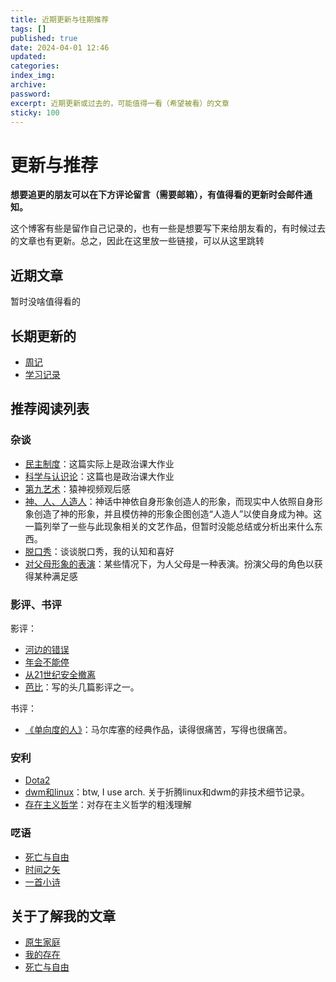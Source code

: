 ```yaml
---
title: 近期更新与往期推荐
tags: []
published: true
date: 2024-04-01 12:46
updated:
categories:
index_img:
archive:
password:
excerpt: 近期更新或过去的，可能值得一看（希望被看）的文章
sticky: 100
---
```

# 更新与推荐

**想要追更的朋友可以在下方评论留言（需要邮箱），有值得看的更新时会邮件通知。**

这个博客有些是留作自己记录的，也有一些是想要写下来给朋友看的，有时候过去的文章也有更新。总之，因此在这里放一些链接，可以从这里跳转

## 近期文章
暂时没啥值得看的


## 长期更新的
- [周记](/hexo/diary/week)
- [学习记录](/hexo/dynamic/study-daily)


## 推荐阅读列表

### 杂谈
- [民主制度](/hexo/essays/democracyold)：这篇实际上是政治课大作业
- [科学与认识论](/hexo/essays/science)：这篇也是政治课大作业
- [第九艺术](/hexo/essays/art9game)：猿神视频观后感
- [神、人、人造人](/hexo/essays/replicant)：神话中神依自身形象创造人的形象，而现实中人依照自身形象创造了神的形象，并且模仿神的形象企图创造“人造人”以使自身成为神。这一篇列举了一些与此现象相关的文艺作品，但暂时没能总结或分析出来什么东西。
- [脱口秀](/hexo/essays/talkshow)：谈谈脱口秀，我的认知和喜好
- [对父母形象的表演](/hexo/memo/actingparents)：某些情况下，为人父母是一种表演。扮演父母的角色以获得某种满足感

### 影评、书评

影评：
- [河边的错误](/hexo/essays/onlytheriverflows)
- [年会不能停](/hexo/essays/JohnnyKeepWalking)
- [从21世纪安全撤离](/hexo/essays/evacuate)
- [芭比](/hexo/essays/Barbie)：写的头几篇影评之一。

书评：

- [《单向度的人》](/hexo/essays/one-dimensional-man)：马尔库塞的经典作品，读得很痛苦，写得也很痛苦。

### 安利

- [Dota2](/hexo/diary/ti12)
- [dwm和linux](/hexo/essays/dwm)：btw, I use arch. 关于折腾linux和dwm的非技术细节记录。
- [存在主义哲学](/hexo/essays/introexistentialism)：对存在主义哲学的粗浅理解

### 呓语

- [死亡与自由](/hexo/contemplation/free-and-death)
- [时间之矢](/hexo/memo/arrowoftime)
- [一首小诗](/hexo/memo/No)

## 关于了解我的文章
- [原生家庭](/hexo/essays/homeless)
- [我的存在](/hexo/contemplation/Existence)
- [死亡与自由](/hexo/contemplation/free-and-death)
